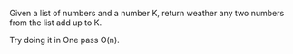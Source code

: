 Given a list of numbers and a number K, return weather any two numbers from the list add up to K.

Try doing it in One pass O(n).
